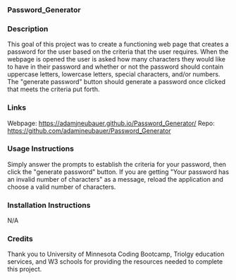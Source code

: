 ### Password_Generator

### Description 

This goal of this project was to create a functioning web page that creates a password for the user based on the criteria that the user requires. When the webpage is opened the user is asked how many characters they would like to have in their password and whether or not the password should contain uppercase letters, lowercase letters, special characters, and/or numbers. The "generate password" button should generate a password once clicked that meets the criteria put forth.

### Links

Webpage: https://adamjneubauer.github.io/Password_Generator/
Repo: https://github.com/adamjneubauer/Password_Generator

### Usage Instructions

Simply answer the prompts to establish the criteria for your password, then click the "generate password" button. If you are getting "Your password has an invalid number of characters" as a message, reload the application and choose a valid number of characters.

### Installation Instructions 

N/A

### Credits

Thank you to University of Minnesota Coding Bootcamp, Triolgy education services, and W3 schools for providing the resources needed to complete this project.
